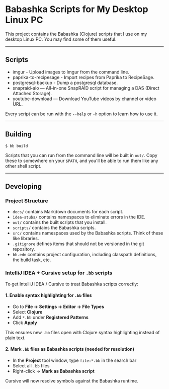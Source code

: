 # Babashka Scripts for My Desktop Linux PC

This project contains the Babashka (Clojure) scripts that I use on my desktop Linux PC.
You may find some of them useful.

---

## Scripts

* imgur - Upload images to Imgur from the command line.
* paprika-to-recipesage - Import recipes from Paprika to RecipeSage.
* postgresql-backup - Dump a postgresql database.
* snapraid-aio — All-in-one SnapRAID script for managing a DAS (Direct Attached Storage).
* youtube-download — Download YouTube videos by channel or video URL.

Every script can be run with the `--help` or `-h` option to learn how to use it.

---

## Building

    $ bb build

Scripts that you can run from the command line will be built in `out/`. Copy these to
somewhere on your `$PATH`, and you'll be able to run them like any other shell script.

---

## Developing

### Project Structure

- `docs/` contains Markdown documents for each script.
- `idea-stubs/` contains namespaces to eliminate errors in the IDE.
- `out/` contains the built scripts that you install.
- `scripts/` contains the Babashka scripts.
- `src/` contains namespaces used by the Babashka scripts. Think of these like libraries.
- `.gitignore` defines items that should not be versioned in the git repository.
- `bb.edn` contains project configuration, including classpath definitions, the build task, etc. 

### IntelliJ IDEA + Cursive setup for `.bb` scripts

To get IntelliJ IDEA / Cursive to treat Babashka scripts correctly:

#### 1. Enable syntax highlighting for `.bb` files
- Go to **File → Settings → Editor → File Types**
- Select **Clojure**
- Add `*.bb` under **Registered Patterns**
- Click **Apply**

This ensures new `.bb` files open with Clojure syntax highlighting instead of plain text.

#### 2. Mark `.bb` files as Babashka scripts (needed for resolution)
- In the **Project** tool window, type `file:*.bb` in the search bar
- Select all `.bb` files
- Right-click → **Mark as Babashka script**

Cursive will now resolve symbols against the Babashka runtime.  
